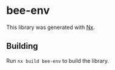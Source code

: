 # bee-env

This library was generated with [Nx](https://nx.dev).

## Building

Run `nx build bee-env` to build the library.
